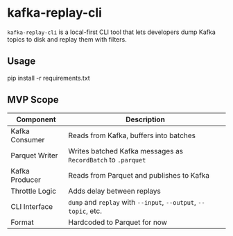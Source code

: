 # kafka-replay-cli

`kafka-replay-cli` is a local-first CLI tool that lets developers dump Kafka topics to disk and replay them with filters. 


## Usage

pip install -r requirements.txt

## MVP Scope

| Component      | Description |
|----------------|-------------|
| Kafka Consumer | Reads from Kafka, buffers into batches |
| Parquet Writer | Writes batched Kafka messages as `RecordBatch` to `.parquet` |
| Kafka Producer | Reads from Parquet and publishes to Kafka |
| Throttle Logic | Adds delay between replays |
| CLI Interface  | `dump` and `replay` with `--input`, `--output`, `--topic`, etc. |
| Format         | Hardcoded to Parquet for now |